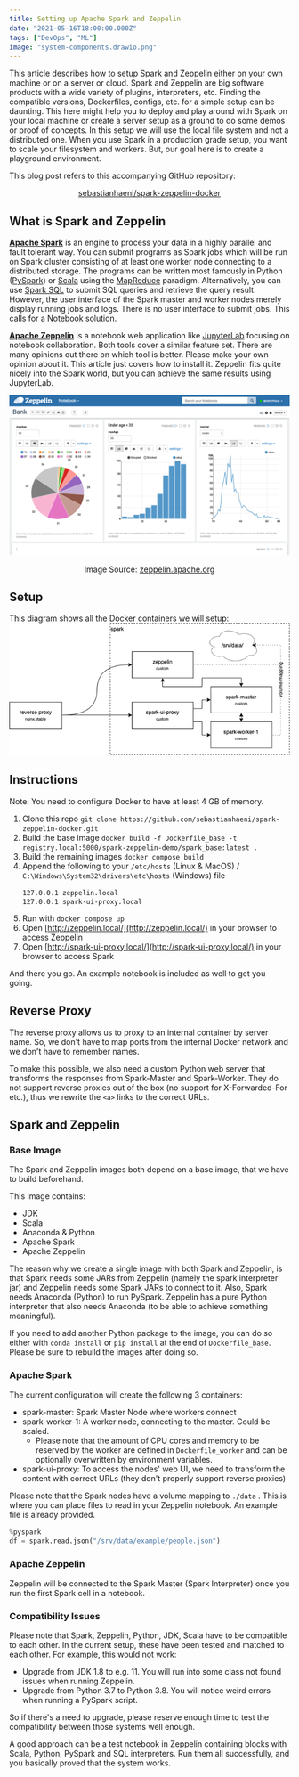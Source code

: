 ```yaml
---
title: Setting up Apache Spark and Zeppelin
date: "2021-05-16T18:00:00.000Z"
tags: ["DevOps", "ML"]
image: "system-components.drawio.png"
---
```


This article describes how to setup Spark and Zeppelin either on your own machine or on a server or cloud. Spark and Zeppelin are big software products with a wide variety of plugins, interpreters, etc. Finding the compatible versions, Dockerfiles, configs, etc. for a simple setup can be daunting. This here might help you to deploy and play around with Spark on your local machine or create a server setup as a ground to do some demos or proof of concepts. In this setup we will use the local file system and not a distributed one. When you use Spark in a production grade setup, you want to scale your filesystem and workers. But, our goal here is to create a playground environment.

This blog post refers to this accompanying GitHub repository:

<p style="text-align: center">
<a href="https://github.com/sebastianhaeni/spark-zeppelin-docker" rel="noopener noreferrer" target="_blank">sebastianhaeni/spark-zeppelin-docker</a>
</p>

## What is Spark and Zeppelin

**[Apache Spark](https://spark.apache.org/)** is an engine to process your data in a highly parallel and fault tolerant way. You can submit programs as Spark jobs which will be run on Spark cluster consisting of at least one worker node connecting to a distributed storage. The programs can be written most famously in Python ([PySpark](https://spark.apache.org/docs/latest/api/python/)) or [Scala](https://www.scala-lang.org/) using the [MapReduce](https://en.wikipedia.org/wiki/MapReduce) paradigm. Alternatively, you can use [Spark SQL](https://spark.apache.org/sql/) to submit SQL queries and retrieve the query result. However, the user interface of the Spark master and worker nodes merely display running jobs and logs. There is no user interface to submit jobs. This calls for a Notebook solution.

**[Apache Zeppelin](https://zeppelin.apache.org/)** is a notebook web application like [JupyterLab](https://jupyterlab.readthedocs.io/en/stable/) focusing on notebook collaboration. Both tools cover a similar feature set. There are many opinions out there on which tool is better. Please make your own opinion about it. This article just covers how to install it. Zeppelin fits quite nicely into the Spark world, but you can achieve the same results using JupyterLab.

![Apache Zeppelin Notebook](zeppelin.png)

<p style="text-align: center">Image Source: <a href="https://zeppelin.apache.org/">zeppelin.apache.org</a></p>

## Setup

This diagram shows all the Docker containers we will setup:
![System Components](system-components.drawio.png)

## Instructions

Note: You need to configure Docker to have at least 4 GB of memory.

1. Clone this repo `git clone https://github.com/sebastianhaeni/spark-zeppelin-docker.git`
1. Build the base image `docker build -f Dockerfile_base -t registry.local:5000/spark-zeppelin-demo/spark_base:latest .`
1. Build the remaining images `docker compose build`
1. Append the following to your `/etc/hosts` (Linux & MacOS) / `C:\Windows\System32\drivers\etc\hosts` (Windows) file
   ```
   127.0.0.1 zeppelin.local
   127.0.0.1 spark-ui-proxy.local
   ```
1. Run with `docker compose up`
1. Open [http://zeppelin.local/](http://zeppelin.local/) in your browser to access Zeppelin
1. Open [http://spark-ui-proxy.local/](http://spark-ui-proxy.local/) in your browser to access Spark

And there you go. An example notebook is included as well to get you going.

## Reverse Proxy

The reverse proxy allows us to proxy to an internal container by server name.
So, we don't have to map ports from the internal Docker network and we don't have
to remember names.

To make this possible, we also need a custom Python web server that transforms the responses from Spark-Master and Spark-Worker.
They do not support reverse proxies out of the box (no support for X-Forwarded-For etc.), thus we rewrite the `<a>` links to
the correct URLs.

## Spark and Zeppelin

### Base Image

The Spark and Zeppelin images both depend on a base image, that we have to build beforehand.

This image contains:

- JDK
- Scala
- Anaconda & Python
- Apache Spark
- Apache Zeppelin

The reason why we create a single image with both Spark and Zeppelin, is that Spark needs
some JARs from Zeppelin (namely the spark interpreter jar) and Zeppelin needs some Spark JARs
to connect to it. Also, Spark needs Anaconda (Python) to run PySpark. Zeppelin has a pure Python
interpreter that also needs Anaconda (to be able to achieve something meaningful).

If you need to add another Python package to the image, you can do so either with `conda install`
or `pip install` at the end of `Dockerfile_base`. Please be sure to rebuild the images
after doing so.

### Apache Spark

The current configuration will create the following 3 containers:

- spark-master: Spark Master Node where workers connect
- spark-worker-1: A worker node, connecting to the master. Could be scaled.
  - Please note that the amount of CPU cores and memory to be reserved by the worker are defined in `Dockerfile_worker`
    and can be optionally overwritten by environment variables.
- spark-ui-proxy: To access the nodes' web UI, we need to transform the content with correct URLs (they don't properly support reverse proxies)

Please note that the Spark nodes have a volume mapping to `./data` . This is where you can place files to read in your Zeppelin notebook.
An example file is already provided.

```python
%pyspark
df = spark.read.json("/srv/data/example/people.json")
```

### Apache Zeppelin

Zeppelin will be connected to the Spark Master (Spark Interpreter) once you run the first Spark cell in a notebook.

### Compatibility Issues

Please note that Spark, Zeppelin, Python, JDK, Scala have to be compatible to each other.
In the current setup, these have been tested and matched to each other. For example, this would
not work:

- Upgrade from JDK 1.8 to e.g. 11. You will run into some class not found issues when running Zeppelin.
- Upgrade from Python 3.7 to Python 3.8. You will notice weird errors when running a PySpark script.

So if there's a need to upgrade, please reserve enough time to test the compatibility between those
systems well enough.

A good approach can be a test notebook in Zeppelin containing blocks with Scala, Python, PySpark and
SQL interpreters. Run them all successfully, and you basically proved that the system works.
